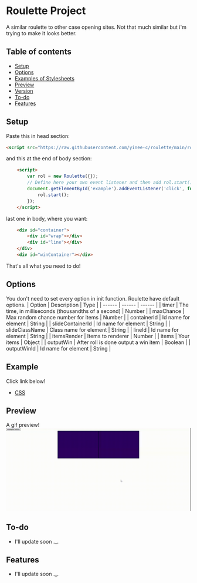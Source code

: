 # Roulette Project
A similar roulette to other case opening sites. Not that much similar but i'm trying to make it looks better.
## Table of contents
* [Setup](#setup)
* [Options](#options)
* [Examples of Stylesheets](#example)
* [Preview](#preview)
* [Version](#version)
* [To-do](#to-do)
* [Features](#features)
## Setup
Paste this in head section:
```html
<script src="https://raw.githubusercontent.com/yinee-c/roulette/main/roulette.js"></script>
```
and this at the end of body section:
```html
    <script>
        var rol = new Roulette({});
        // Define here your own event listener and then add rol.start();
        document.getElementById('example').addEventListener('click', function() {
            rol.start();
        });
    </script>
```
last one in body, where you want:
```html
    <div id="container">
        <div id="wrap"></div>
        <div id="line"></div>
    </div>
    <div id="winContainer"></div>
```

That's all what you need to do!
## Options
You don't need to set every option in init function. Roulette have default options.
| Option | Description | Type |
| ------ | ------ | ------ |
| timer | The time, in milliseconds (thousandths of a second) | Number |
| maxChance | Max random chance number for items | Number |
| containerId | Id name for element | String |
| slideContainerId | Id name for element | String |
| slideClassName | Class name for element  | String |
| lineId | Id name for element | String |
| itemsRender | Items to renderer | Number |
| items | Your items | Object |
| outputWin | After roll is done output a win item | Boolean |
| outputWinId | Id name for element | String |
## Example
Click link below!
 - [CSS](https://github.com/yinee-c/roulette/edit/main/roulette.css)
## Preview
A gif preview!
![](preview.gif)
## To-do
* I'll update soon ._.
## Features
* I'll update soon ._.
